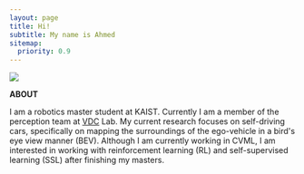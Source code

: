 ```yaml
---
layout: page
title: Hi!
subtitle: My name is Ahmed
sitemap:
  priority: 0.9
---
```

<div class="image-cropper">
  <img src="{{ '/assets/img/personal.png' | prepend: site.baseurl }}" class="rounded" />
</div>

<!-- <img src="{{ '/assets/img/personal.jpg' | prepend: site.baseurl }}" class=rounded id="about-img"> -->

<div id="describe-text">
	<p></p>
	<strong> ABOUT </strong>
	<p>I am a robotics master student at KAIST. Currently I am a member of the perception team at <a href="http://vdclab.kaist.ac.kr/"> VDC</a> Lab. My current research focuses on self-driving cars, specifically on mapping the surroundings of the ego-vehicle in a bird's eye view manner (BEV). Although I am currently working in CVML, I am interested in working with reinforcement learning (RL) and self-supervised learning (SSL) after finishing my masters.</p>
</div>